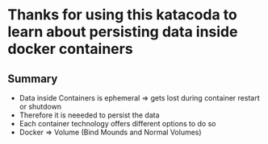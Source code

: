 # Thanks for using this katacoda to learn about persisting data inside docker containers

## Summary

- Data inside Containers is ephemeral => gets lost during container restart or shutdown
- Therefore it is neeeded to persist the data
- Each container technology offers different options to do so
- Docker => Volume (Bind Mounds and Normal Volumes)
